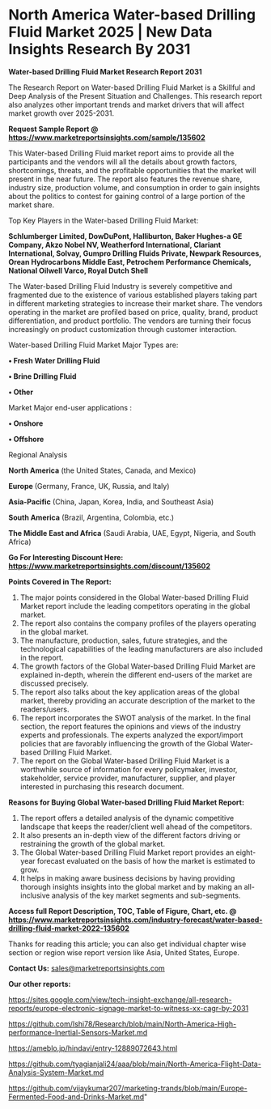 # North America Water-based Drilling Fluid Market 2025 | New Data Insights Research By 2031

<strong>Water-based Drilling Fluid Market Research Report 2031</strong>

The Research Report on Water-based Drilling Fluid Market is a Skillful and Deep Analysis of the Present Situation and Challenges. This research report also analyzes other important trends and market drivers that will affect market growth over 2025-2031.

<strong>Request Sample Report @ <a href=https://www.marketreportsinsights.com/sample/135602>https://www.marketreportsinsights.com/sample/135602</a></strong>

This Water-based Drilling Fluid market report aims to provide all the participants and the vendors will all the details about growth factors, shortcomings, threats, and the profitable opportunities that the market will present in the near future. The report also features the revenue share, industry size, production volume, and consumption in order to gain insights about the politics to contest for gaining control of a large portion of the market share.

Top Key Players in the Water-based Drilling Fluid Market:

<strong>Schlumberger Limited, DowDuPont, Halliburton, Baker Hughes-a GE Company, Akzo Nobel NV, Weatherford International, Clariant International, Solvay, Gumpro Drilling Fluids Private, Newpark Resources, Orean Hydrocarbons Middle East, Petrochem Performance Chemicals, National Oilwell Varco, Royal Dutch Shell</strong>

The Water-based Drilling Fluid Industry is severely competitive and fragmented due to the existence of various established players taking part in different marketing strategies to increase their market share. The vendors operating in the market are profiled based on price, quality, brand, product differentiation, and product portfolio. The vendors are turning their focus increasingly on product customization through customer interaction.

Water-based Drilling Fluid Market Major Types are:

<strong>• Fresh Water Drilling Fluid

• Brine Drilling Fluid

• Other</strong>

Market Major end-user applications :

<strong>• Onshore

• Offshore</strong>

Regional Analysis

</u><strong><b>North America</b></strong> (the United States, Canada, and Mexico)

<strong><b>Europe </b></strong>(Germany, France, UK, Russia, and Italy)

<strong><b>Asia-Pacific</b></strong> (China, Japan, Korea, India, and Southeast Asia)

<strong><b>South America</b></strong> (Brazil, Argentina, Colombia, etc.)

<strong><b>The Middle East and Africa</b></strong> (Saudi Arabia, UAE, Egypt, Nigeria, and South Africa)

<strong>Go For Interesting Discount Here: <a href=https://www.marketreportsinsights.com/discount/135602>https://www.marketreportsinsights.com/discount/135602</a></strong>

<strong>Points Covered in The Report:</strong>
<ol>
  <li>The major points considered in the Global Water-based Drilling Fluid Market report include the leading competitors operating in the global market.</li>
  <li>The report also contains the company profiles of the players operating in the global market.</li>
  <li>The manufacture, production, sales, future strategies, and the technological capabilities of the leading manufacturers are also included in the report.</li>
  <li>The growth factors of the Global Water-based Drilling Fluid Market are explained in-depth, wherein the different end-users of the market are discussed precisely.</li>
  <li>The report also talks about the key application areas of the global market, thereby providing an accurate description of the market to the readers/users.</li>
  <li>The report incorporates the SWOT analysis of the market. In the final section, the report features the opinions and views of the industry experts and professionals. The experts analyzed the export/import policies that are favorably influencing the growth of the Global Water-based Drilling Fluid Market.</li>
  <li>The report on the Global Water-based Drilling Fluid Market is a worthwhile source of information for every policymaker, investor, stakeholder, service provider, manufacturer, supplier, and player interested in purchasing this research document.</li>
</ol>
<strong>Reasons for Buying Global Water-based Drilling Fluid Market Report:</strong>

<ol>
  <li>The report offers a detailed analysis of the dynamic competitive landscape that keeps the reader/client well ahead of the competitors.</li>
  <li>It also presents an in-depth view of the different factors driving or restraining the growth of the global market.</li>
  <li>The Global Water-based Drilling Fluid Market report provides an eight-year forecast evaluated on the basis of how the market is estimated to grow.</li>
  <li>It helps in making aware business decisions by having providing thorough insights insights into the global market and by making an all-inclusive analysis of the key market segments and sub-segments.</li>
</ol>
<strong>Access full Report Description, TOC, Table of Figure, Chart, etc. @ <a href=https://www.marketreportsinsights.com/industry-forecast/water-based-drilling-fluid-market-2022-135602>https://www.marketreportsinsights.com/industry-forecast/water-based-drilling-fluid-market-2022-135602</a></strong>


Thanks for reading this article; you can also get individual chapter wise section or region wise report version like Asia, United States, Europe.

<strong>Contact Us:</strong>
sales@marketreportsinsights.com

<strong>Our other reports:</strong>

<a href=https://sites.google.com/view/tech-insight-exchange/all-research-reports/europe-electronic-signage-market-to-witness-xx-cagr-by-2031>https://sites.google.com/view/tech-insight-exchange/all-research-reports/europe-electronic-signage-market-to-witness-xx-cagr-by-2031</a>

<a href=https://github.com/Ishi78/Research/blob/main/North-America-High-performance-Inertial-Sensors-Market.md>https://github.com/Ishi78/Research/blob/main/North-America-High-performance-Inertial-Sensors-Market.md</a>

<a href=https://ameblo.jp/hindavi/entry-12889072643.html>https://ameblo.jp/hindavi/entry-12889072643.html</a>

<a href=https://github.com/tyagianjali24/aaa/blob/main/North-America-Flight-Data-Analysis-System-Market.md>https://github.com/tyagianjali24/aaa/blob/main/North-America-Flight-Data-Analysis-System-Market.md</a>

<a href=https://github.com/vijaykumar207/marketing-trands/blob/main/Europe-Fermented-Food-and-Drinks-Market.md>https://github.com/vijaykumar207/marketing-trands/blob/main/Europe-Fermented-Food-and-Drinks-Market.md</a>"
